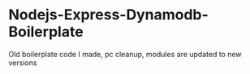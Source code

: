 # Nodejs-Express-Dynamodb-Boilerplate
 Old boilerplate code I made, pc cleanup, modules are updated to new versions
